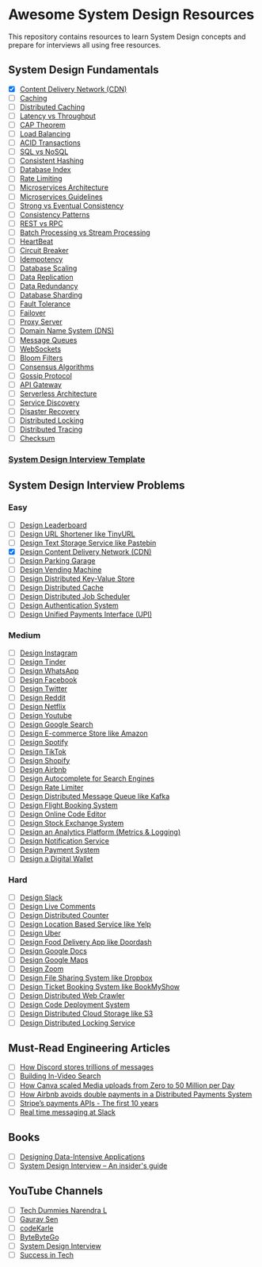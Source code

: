 # Awesome System Design Resources
This repository contains resources to learn System Design concepts and prepare for interviews all using free resources.

## System Design Fundamentals

- [x] [Content Delivery Network (CDN)](https://www.cloudflare.com/learning/cdn/what-is-a-cdn/)
- [ ] [Caching](https://medium.com/must-know-computer-science/system-design-caching-acbd1b02ca01)
- [ ] [Distributed Caching](https://redis.com/glossary/distributed-caching/)
- [ ] [Latency vs Throughput](https://aws.amazon.com/compare/the-difference-between-throughput-and-latency/)
- [ ] [CAP Theorem](https://www.bmc.com/blogs/cap-theorem/)
- [ ] [Load Balancing](https://aws.amazon.com/what-is/load-balancing/)
- [ ] [ACID Transactions](https://redis.com/glossary/acid-transactions/)
- [ ] [SQL vs NoSQL](https://www.integrate.io/blog/the-sql-vs-nosql-difference/)
- [ ] [Consistent Hashing](https://arpitbhayani.me/blogs/consistent-hashing/)
- [ ] [Database Index](https://www.progress.com/tutorials/odbc/using-indexes)
- [ ] [Rate Limiting](https://www.imperva.com/learn/application-security/rate-limiting/)
- [ ] [Microservices Architecture](https://medium.com/hashmapinc/the-what-why-and-how-of-a-microservices-architecture-4179579423a9)
- [ ] [Microservices Guidelines](https://newsletter.systemdesign.one/p/netflix-microservices)
- [ ] [Strong vs Eventual Consistency](https://hackernoon.com/eventual-vs-strong-consistency-in-distributed-databases-282fdad37cf7)
- [ ] [Consistency Patterns](https://systemdesign.one/consistency-patterns/)
- [ ] [REST vs RPC](https://aws.amazon.com/compare/the-difference-between-rpc-and-rest/)
- [ ] [Batch Processing vs Stream Processing](https://atlan.com/batch-processing-vs-stream-processing/)
- [ ] [HeartBeat](https://martinfowler.com/articles/patterns-of-distributed-systems/heartbeat.html)
- [ ] [Circuit Breaker](https://medium.com/geekculture/design-patterns-for-microservices-circuit-breaker-pattern-276249ffab33)
- [ ] [Idempotency](https://blog.dreamfactory.com/what-is-idempotency/)
- [ ] [Database Scaling](https://thenewstack.io/techniques-for-scaling-applications-with-a-database/)
- [ ] [Data Replication](https://redis.com/blog/what-is-data-replication/)
- [ ] [Data Redundancy](https://www.egnyte.com/guides/governance/data-redundancy)
- [ ] [Database Sharding](https://www.mongodb.com/features/database-sharding-explained#)
- [ ] [Fault Tolerance](https://www.cockroachlabs.com/blog/what-is-fault-tolerance/)
- [ ] [Failover](https://avinetworks.com/glossary/failover/)
- [ ] [Proxy Server](https://www.fortinet.com/resources/cyberglossary/proxy-server)
- [ ] [Domain Name System (DNS)](https://www.cloudflare.com/learning/dns/what-is-dns/)
- [ ] [Message Queues](https://medium.com/must-know-computer-science/system-design-message-queues-245612428a22)
- [ ] [WebSockets](https://www.pubnub.com/guides/websockets/)
- [ ] [Bloom Filters](https://www.enjoyalgorithms.com/blog/bloom-filter)
- [ ] [Consensus Algorithms](https://medium.com/@sourabhatta1819/consensus-in-distributed-system-ac79f8ba2b8c)
- [ ] [Gossip Protocol](http://highscalability.com/blog/2023/7/16/gossip-protocol-explained.html)
- [ ] [API Gateway](https://www.nginx.com/learn/api-gateway/)
- [ ] [Serverless Architecture](https://www.datadoghq.com/knowledge-center/serverless-architecture/)
- [ ] [Service Discovery](https://www.nginx.com/blog/service-discovery-in-a-microservices-architecture/)
- [ ] [Disaster Recovery](https://cloud.google.com/learn/what-is-disaster-recovery)
- [ ] [Distributed Locking](https://martin.kleppmann.com/2016/02/08/how-to-do-distributed-locking.html)
- [ ] [Distributed Tracing](https://www.dynatrace.com/news/blog/what-is-distributed-tracing/)
- [ ] [Checksum](https://www.lifewire.com/what-does-checksum-mean-2625825)

### [System Design Interview Template](interview-template.md)

## System Design Interview Problems
### Easy
- [ ] [Design Leaderboard](https://systemdesign.one/leaderboard-system-design/)
- [ ] [Design URL Shortener like TinyURL](https://www.youtube.com/watch?v=fMZMm_0ZhK4)
- [ ] [Design Text Storage Service like Pastebin](https://www.youtube.com/watch?v=josjRSBqEBI)
- [x] [Design Content Delivery Network (CDN)](https://www.youtube.com/watch?v=8zX0rue2Hic)
- [ ] [Design Parking Garage](https://www.youtube.com/watch?v=NtMvNh0WFVM)
- [ ] [Design Vending Machine](https://www.youtube.com/watch?v=D0kDMUgo27c)
- [ ] [Design Distributed Key-Value Store](https://www.youtube.com/watch?v=rnZmdmlR-2M)
- [ ] [Design Distributed Cache](https://www.youtube.com/watch?v=iuqZvajTOyA)
- [ ] [Design Distributed Job Scheduler](https://towardsdatascience.com/ace-the-system-design-interview-job-scheduling-system-b25693817950)
- [ ] [Design Authentication System](https://www.youtube.com/watch?v=uj_4vxm9u90)
- [ ] [Design Unified Payments Interface (UPI)](https://www.youtube.com/watch?v=QpLy0_c_RXk)
### Medium
- [ ] [Design Instagram](https://www.youtube.com/watch?v=VJpfO6KdyWE)
- [ ] [Design Tinder](https://www.youtube.com/watch?v=tndzLznxq40)
- [ ] [Design WhatsApp](https://www.youtube.com/watch?v=vvhC64hQZMk)
- [ ] [Design Facebook](https://www.youtube.com/watch?v=9-hjBGxuiEs)
- [ ] [Design Twitter](https://www.youtube.com/watch?v=wYk0xPP_P_8)
- [ ] [Design Reddit](https://www.youtube.com/watch?v=KYExYE_9nIY)
- [ ] [Design Netflix](https://www.youtube.com/watch?v=psQzyFfsUGU)
- [ ] [Design Youtube](https://www.youtube.com/watch?v=jPKTo1iGQiE)
- [ ] [Design Google Search](https://www.youtube.com/watch?v=CeGtqouT8eA)
- [ ] [Design E-commerce Store like Amazon](https://www.youtube.com/watch?v=EpASu_1dUdE)
- [ ] [Design Spotify](https://www.youtube.com/watch?v=_K-eupuDVEc)
- [ ] [Design TikTok](https://www.youtube.com/watch?v=Z-0g_aJL5Fw)
- [ ] [Design Shopify](https://www.youtube.com/watch?v=lEL4F_0J3l8)
- [ ] [Design Airbnb](https://www.youtube.com/watch?v=YyOXt2MEkv4)
- [ ] [Design Autocomplete for Search Engines](https://www.youtube.com/watch?v=us0qySiUsGU)
- [ ] [Design Rate Limiter](https://www.youtube.com/watch?v=mhUQe4BKZXs)
- [ ] [Design Distributed Message Queue like Kafka](https://www.youtube.com/watch?v=iJLL-KPqBpM)
- [ ] [Design Flight Booking System](https://www.youtube.com/watch?v=qsGcfVGvFSs)
- [ ] [Design Online Code Editor](https://www.youtube.com/watch?v=07jkn4jUtso)
- [ ] [Design Stock Exchange System](https://www.youtube.com/watch?v=dUMWMZmMsVE)
- [ ] [Design an Analytics Platform (Metrics & Logging)](https://www.youtube.com/watch?v=kIcq1_pBQSY)
- [ ] [Design Notification Service](https://www.youtube.com/watch?v=CUwt9_l0DOg)
- [ ] [Design Payment System](https://www.youtube.com/watch?v=olfaBgJrUBI)
- [ ] [Design a Digital Wallet](https://www.youtube.com/watch?v=MCKdixWBnco)
### Hard
- [ ] [Design Slack](https://systemdesign.one/slack-architecture/)
- [ ] [Design Live Comments](https://systemdesign.one/live-comment-system-design/)
- [ ] [Design Distributed Counter](https://systemdesign.one/distributed-counter-system-design/)
- [ ] [Design Location Based Service like Yelp](https://www.youtube.com/watch?v=M4lR_Va97cQ)
- [ ] [Design Uber](https://www.youtube.com/watch?v=umWABit-wbk)
- [ ] [Design Food Delivery App like Doordash](https://www.youtube.com/watch?v=iRhSAR3ldTw)
- [ ] [Design Google Docs](https://www.youtube.com/watch?v=2auwirNBvGg)
- [ ] [Design Google Maps](https://www.youtube.com/watch?v=jk3yvVfNvds)
- [ ] [Design Zoom](https://www.youtube.com/watch?v=G32ThJakeHk)
- [ ] [Design File Sharing System like Dropbox](https://www.youtube.com/watch?v=U0xTu6E2CT8)
- [ ] [Design Ticket Booking System like BookMyShow](https://www.youtube.com/watch?v=lBAwJgoO3Ek)
- [ ] [Design Distributed Web Crawler](https://www.youtube.com/watch?v=BKZxZwUgL3Y)
- [ ] [Design Code Deployment System](https://www.youtube.com/watch?v=q0KGYwNbf-0)
- [ ] [Design Distributed Cloud Storage like S3](https://www.youtube.com/watch?v=UmWtcgC96X8)
- [ ] [Design Distributed Locking Service](https://www.youtube.com/watch?v=v7x75aN9liM)

## Must-Read Engineering Articles
- [ ] [How Discord stores trillions of messages](https://discord.com/blog/how-discord-stores-trillions-of-messages)
- [ ] [Building In-Video Search](https://netflixtechblog.com/building-in-video-search-936766f0017c)
- [ ] [How Canva scaled Media uploads from Zero to 50 Million per Day](https://www.canva.dev/blog/engineering/from-zero-to-50-million-uploads-per-day-scaling-media-at-canva/)
- [ ] [How Airbnb avoids double payments in a Distributed Payments System](https://medium.com/airbnb-engineering/avoiding-double-payments-in-a-distributed-payments-system-2981f6b070bb)
- [ ] [Stripe’s payments APIs - The first 10 years](https://stripe.com/blog/payment-api-design)
- [ ] [Real time messaging at Slack](https://slack.engineering/real-time-messaging/)

## Books
- [ ] [Designing Data-Intensive Applications](https://www.amazon.com/Designing-Data-Intensive-Applications-Reliable-Maintainable/dp/B08VL1BLHB/)
- [ ] [System Design Interview – An insider's guide](https://www.amazon.com/System-Design-Interview-insiders-Second/dp/B08CMF2CQF/)

## YouTube Channels
- [ ] [Tech Dummies Narendra L](https://www.youtube.com/@TechDummiesNarendraL)
- [ ] [Gaurav Sen](https://www.youtube.com/@gkcs)
- [ ] [codeKarle](https://www.youtube.com/@codeKarle)
- [ ] [ByteByteGo](https://www.youtube.com/@ByteByteGo)
- [ ] [System Design Interview](https://www.youtube.com/@SystemDesignInterview)
- [ ] [Success in Tech](https://www.youtube.com/@SuccessinTech/videos)
